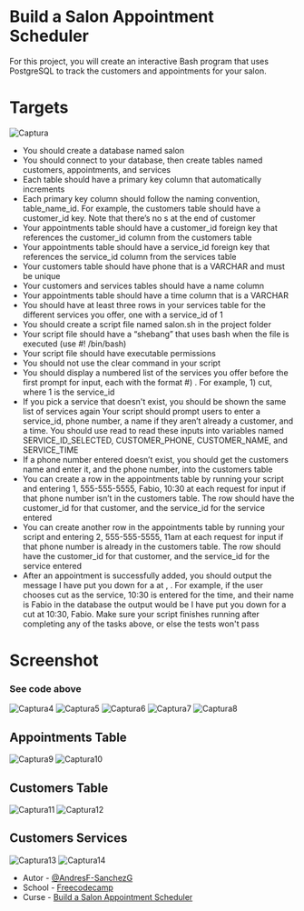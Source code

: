 # Build a Salon Appointment Scheduler

For this project, you will create an interactive Bash program that uses PostgreSQL to track the customers and appointments for your salon.

# Targets
![Captura](https://github.com/AndresF-SanchezG/postgres-challenge3/assets/113924667/18df4b2b-aa24-42c4-9bf2-2f4cf6165cc2)
- You should create a database named salon
- You should connect to your database, then create tables named customers, appointments, and services
- Each table should have a primary key column that automatically increments
- Each primary key column should follow the naming convention, table_name_id. For example, the customers table should have a customer_id key. Note that there’s no s at the end of customer
- Your appointments table should have a customer_id foreign key that references the customer_id column from the customers table
- Your appointments table should have a service_id foreign key that references the service_id column from the services table
- Your customers table should have phone that is a VARCHAR and must be unique
- Your customers and services tables should have a name column
- Your appointments table should have a time column that is a VARCHAR
- You should have at least three rows in your services table for the different services you offer, one with a service_id of 1
- You should create a script file named salon.sh in the project folder
- Your script file should have a “shebang” that uses bash when the file is executed (use #! /bin/bash)
- Your script file should have executable permissions
- You should not use the clear command in your script
- You should display a numbered list of the services you offer before the first prompt for input, each with the format #) <service>. For example, 1) cut, where 1 is the service_id
- If you pick a service that doesn't exist, you should be shown the same list of services again
  Your script should prompt users to enter a service_id, phone number, a name if they aren’t already a customer, and a time. You should use read to read these inputs into variables named   SERVICE_ID_SELECTED, CUSTOMER_PHONE, CUSTOMER_NAME, and SERVICE_TIME
- If a phone number entered doesn’t exist, you should get the customers name and enter it, and the phone number, into the customers table
- You can create a row in the appointments table by running your script and entering 1, 555-555-5555, Fabio, 10:30 at each request for input if that phone number isn’t in the customers      table. The row should have the customer_id for that customer, and the service_id for the service entered
- You can create another row in the appointments table by running your script and entering 2, 555-555-5555, 11am at each request for input if that phone number is already in the customers   table. The row should have the customer_id for that customer, and the service_id for the service entered
- After an appointment is successfully added, you should output the message I have put you down for a <service> at <time>, <name>. For example, if the user chooses cut as the service,       10:30 is entered for the time, and their name is Fabio in the database the output would be I have put you down for a cut at 10:30, Fabio. Make sure your script finishes running after      completing any of the tasks above, or else the tests won't pass

# Screenshot

### See code above
![Captura4](https://github.com/AndresF-SanchezG/postgres-challenge3/assets/113924667/5c5a055f-564d-4592-a635-3a40c4dee548)
![Captura5](https://github.com/AndresF-SanchezG/postgres-challenge3/assets/113924667/6622a1cd-7c60-47ec-ba9f-be7ffa3e75ad)
![Captura6](https://github.com/AndresF-SanchezG/postgres-challenge3/assets/113924667/ab229e89-b88b-4bd1-bc4c-ac0eb8dbf3e0)
![Captura7](https://github.com/AndresF-SanchezG/postgres-challenge3/assets/113924667/73ab57e3-86a1-4e59-a0dc-8e9b7699d047)
![Captura8](https://github.com/AndresF-SanchezG/postgres-challenge3/assets/113924667/f0fe42ef-00d3-40a9-955b-d006e1c2353d)

## Appointments Table
![Captura9](https://github.com/AndresF-SanchezG/postgres-challenge3/assets/113924667/eec150ef-9954-4433-ab54-473336d3e0bd)
![Captura10](https://github.com/AndresF-SanchezG/postgres-challenge3/assets/113924667/96d311d1-7e8d-4412-8c69-e68f8938a595)

## Customers Table
![Captura11](https://github.com/AndresF-SanchezG/postgres-challenge3/assets/113924667/740de07f-8324-4a10-9a14-56e413d3e0c6)
![Captura12](https://github.com/AndresF-SanchezG/postgres-challenge3/assets/113924667/a5173443-4e11-45fc-86f7-514c31c658ba)

## Customers Services
![Captura13](https://github.com/AndresF-SanchezG/postgres-challenge3/assets/113924667/68a2e9f9-031c-4ac9-b368-4f49462cc509)
![Captura14](https://github.com/AndresF-SanchezG/postgres-challenge3/assets/113924667/6a72a3f2-0264-417a-b595-1c694d920fde)


- Autor - [@AndresF-SanchezG](https://github.com/AndresF-SanchezG)
- School - [Freecodecamp](https://www.freecodecamp.org/)
- Curse - [Build a Salon Appointment Scheduler](https://www.freecodecamp.org/learn/relational-database/build-a-salon-appointment-scheduler-project/build-a-salon-appointment-scheduler)



